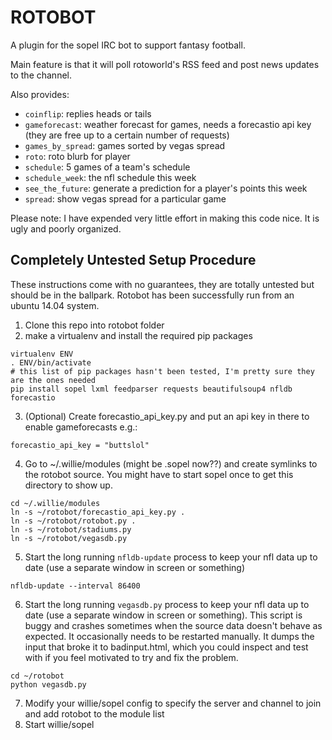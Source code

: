 # ROTOBOT

A plugin for the sopel IRC bot to support fantasy football.

Main feature is that it will poll rotoworld's RSS feed and post news updates to the channel.

Also provides:
* `coinflip`: replies heads or tails
* `gameforecast`: weather forecast for games, needs a forecastio api key (they are free up to a certain number of requests)
* `games_by_spread`: games sorted by vegas spread
* `roto`: roto blurb for player
* `schedule`: 5 games of a team's schedule
* `schedule_week`: the nfl schedule this week
* `see_the_future`: generate a prediction for a player's points this week
* `spread`: show vegas spread for a particular game

Please note: I have expended very little effort in making this code nice. It is ugly and poorly organized.

## Completely Untested Setup Procedure

These instructions come with no guarantees, they are totally untested but should be in the ballpark. Rotobot has been successfully run from an ubuntu 14.04 system.

1. Clone this repo into rotobot folder
2. make a virtualenv and install the required pip packages
```
virtualenv ENV
. ENV/bin/activate
# this list of pip packages hasn't been tested, I'm pretty sure they are the ones needed
pip install sopel lxml feedparser requests beautifulsoup4 nfldb forecastio
```
3. (Optional) Create forecastio_api_key.py and put an api key in there to enable gameforecasts e.g.:
```
forecastio_api_key = "buttslol"
```
4. Go to ~/.willie/modules (might be .sopel now??) and create symlinks to the rotobot source. You might have to start sopel once to get this directory to show up.
```
cd ~/.willie/modules
ln -s ~/rotobot/forecastio_api_key.py .
ln -s ~/rotobot/rotobot.py .
ln -s ~/rotobot/stadiums.py
ln -s ~/rotobot/vegasdb.py
```
5. Start the long running `nfldb-update` process to keep your nfl data up to date (use a separate window in screen or something)
```
nfldb-update --interval 86400
```
6. Start the long running `vegasdb.py` process to keep your nfl data up to date (use a separate window in screen or something). This script is buggy and crashes sometimes when the source data doesn't behave as expected. It occasionally needs to be restarted manually. It dumps the input that broke it to badinput.html, which you could inspect and test with if you feel motivated to try and fix the problem.
```
cd ~/rotobot
python vegasdb.py
```
7. Modify your willie/sopel config to specify the server and channel to join and add rotobot to the module list
8. Start willie/sopel
